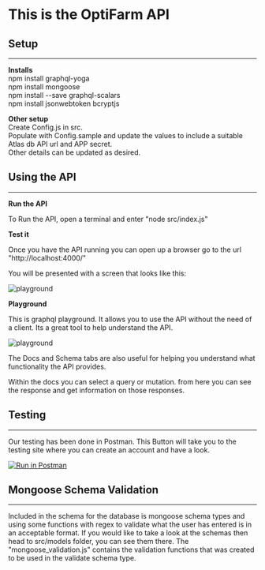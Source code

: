 # This is the OptiFarm API

## Setup

---

**Installs**<br  />
npm install graphql-yoga <br  />
npm install mongoose <br />
npm install --save graphql-scalars <br />
npm install jsonwebtoken bcryptjs <br />

**Other setup<br  />**
Create Config.js in src.<br  />
Populate with Config.sample and update the values to include a suitable Atlas db API url and APP secret. </br>Other details can be updated as desired.

## Using the API

---

**Run the API**

To Run the API, open a terminal and enter "node src/index.js"

**Test it**

Once you have the API running you can open up a browser go to the url "http://localhost:4000/"

You will be presented with a screen that looks like this:

![playground](https://cdn.discordapp.com/attachments/694874903584833546/808441264860430336/Screenshot_173.jpg)

**Playground**

This is graphql playground. It allows you to use the API without the need of a client. Its a great tool to help understand the API.

![playground](https://cdn.discordapp.com/attachments/694874903584833546/809758139184447518/Screenshot_186.png)

The Docs and Schema tabs are also useful for helping you understand what functionality the API provides. 

Within the docs you can select a query or mutation. from here you can see the response and get information on those responses.

## Testing

---

Our testing has been done in Postman. This Button will take you to the testing site where you can create an account and have a look.

[![Run in Postman](https://run.pstmn.io/button.svg)](https://app.getpostman.com/run-collection/660af285d8dc16ca17e7)

## Mongoose Schema Validation

---

Included in the schema for the database is mongoose schema types and using some functions with regex to validate what the user has entered is in an acceptable format.
If you would like to take a look at the schemas then head to src/models folder, you can see them there. The "mongoose_validation.js" contains the validation functions that was created to be used in the validate schema type.
